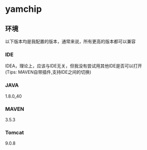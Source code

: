 # yamchip
## 环境
以下版本均是我配置的版本，通常来说，所有更高的版本都可以兼容
### IDE
IDEA，理论上，应该与IDE无关，但我没有尝试用其他IDE是否可以打开   
(Tips: MAVEN自带插件,支持IDE之间的切换)
### JAVA
1.8.0_40
### MAVEN
3.5.3
### Tomcat
9.0.8
